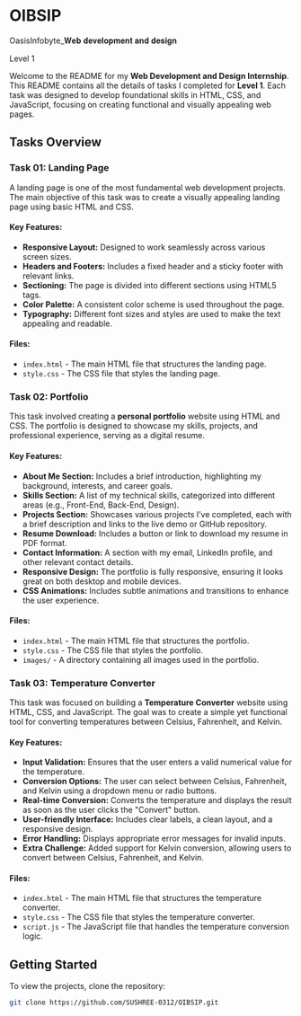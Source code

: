 # OIBSIP
OasisInfobyte_𝐖𝐞𝐛 𝐝𝐞𝐯𝐞𝐥𝐨𝐩𝐦𝐞𝐧𝐭 𝐚𝐧𝐝 𝐝𝐞𝐬𝐢𝐠𝐧

Level 1

Welcome to the README for my **Web Development and Design Internship**. This README contains all the details of tasks I completed for **Level 1**. Each task was designed to develop foundational skills in HTML, CSS, and JavaScript, focusing on creating functional and visually appealing web pages.

## Tasks Overview

### Task 01: Landing Page
A landing page is one of the most fundamental web development projects. The main objective of this task was to create a visually appealing landing page using basic HTML and CSS.

#### Key Features:
- **Responsive Layout:** Designed to work seamlessly across various screen sizes.
- **Headers and Footers:** Includes a fixed header and a sticky footer with relevant links.
- **Sectioning:** The page is divided into different sections using HTML5 tags.
- **Color Palette:** A consistent color scheme is used throughout the page.
- **Typography:** Different font sizes and styles are used to make the text appealing and readable.

#### Files:
- `index.html` - The main HTML file that structures the landing page.
- `style.css` - The CSS file that styles the landing page.

### Task 02: Portfolio
This task involved creating a **personal portfolio** website using HTML and CSS. The portfolio is designed to showcase my skills, projects, and professional experience, serving as a digital resume.

#### Key Features:
- **About Me Section:** Includes a brief introduction, highlighting my background, interests, and career goals.
- **Skills Section:** A list of my technical skills, categorized into different areas (e.g., Front-End, Back-End, Design).
- **Projects Section:** Showcases various projects I’ve completed, each with a brief description and links to the live demo or GitHub repository.
- **Resume Download:** Includes a button or link to download my resume in PDF format.
- **Contact Information:** A section with my email, LinkedIn profile, and other relevant contact details.
- **Responsive Design:** The portfolio is fully responsive, ensuring it looks great on both desktop and mobile devices.
- **CSS Animations:** Includes subtle animations and transitions to enhance the user experience.

#### Files:
- `index.html` - The main HTML file that structures the portfolio.
- `style.css` - The CSS file that styles the portfolio.
- `images/` - A directory containing all images used in the portfolio.

### Task 03: Temperature Converter
This task was focused on building a **Temperature Converter** website using HTML, CSS, and JavaScript. The goal was to create a simple yet functional tool for converting temperatures between Celsius, Fahrenheit, and Kelvin.

#### Key Features:
- **Input Validation:** Ensures that the user enters a valid numerical value for the temperature.
- **Conversion Options:** The user can select between Celsius, Fahrenheit, and Kelvin using a dropdown menu or radio buttons.
- **Real-time Conversion:** Converts the temperature and displays the result as soon as the user clicks the "Convert" button.
- **User-friendly Interface:** Includes clear labels, a clean layout, and a responsive design.
- **Error Handling:** Displays appropriate error messages for invalid inputs.
- **Extra Challenge:** Added support for Kelvin conversion, allowing users to convert between Celsius, Fahrenheit, and Kelvin.

#### Files:
- `index.html` - The main HTML file that structures the temperature converter.
- `style.css` - The CSS file that styles the temperature converter.
- `script.js` - The JavaScript file that handles the temperature conversion logic.

## Getting Started

To view the projects, clone the repository:

```bash
git clone https://github.com/SUSHREE-0312/OIBSIP.git


